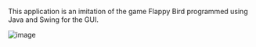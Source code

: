 This application is an imitation of the game Flappy Bird programmed using Java and Swing for the GUI.

![image](https://user-images.githubusercontent.com/66841718/116959191-db425380-ac6a-11eb-9e73-b523dfded26d.png)
